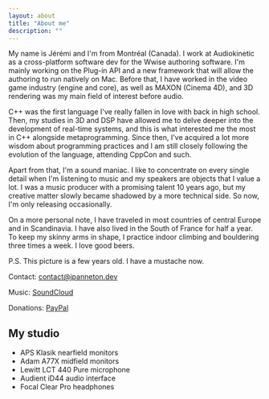 ```yaml
---
layout: about
title: "About me"
description: ""
---
```


My name is Jérémi and I'm from Montréal (Canada). I work at Audiokinetic as a cross-platform software dev for the Wwise authoring software. I'm mainly working on the Plug-in API and a new framework that will allow the authoring to run natively on Mac. Before that, I have worked in the video game industry (engine and core), as well as MAXON (Cinema 4D), and 3D rendering was my main field of interest before audio.

C++ was the first language I've really fallen in love with back in high school. Then, my studies in 3D and DSP have allowed me to delve deeper into the development of real-time systems, and this is what interested me the most in C++ alongside metaprogramming. Since then, I've acquired a lot more wisdom about programming practices and I am still closely following the evolution of the language, attending CppCon and such.

Apart from that, I'm a sound maniac. I like to concentrate on every single detail when I'm listening to music and my speakers are objects that I value a lot. I was a music producer with a promising talent 10 years ago, but my creative matter slowly became shadowed by a more technical side. So now, I'm only releasing occasionally.

On a more personal note, I have traveled in most countries of central Europe and in Scandinavia. I have also lived in the South of France for half a year. To keep my skinny arms in shape, I practice indoor climbing and bouldering three times a week. I love good beers.

P.S. This picture is a few years old. I have a mustache now.

Contact: [contact@jpanneton.dev](mailto:contact@jpanneton.dev)

Music: [SoundCloud](https://soundcloud.com/voidkll)

Donations: [PayPal](https://www.paypal.com/donate/?business=GSXLZSTYDSXUW&no_recurring=0&currency_code=CAD)

## My studio

- APS Klasik nearfield monitors
- Adam A77X midfield monitors
- Lewitt LCT 440 Pure microphone
- Audient iD44 audio interface
- Focal Clear Pro headphones
